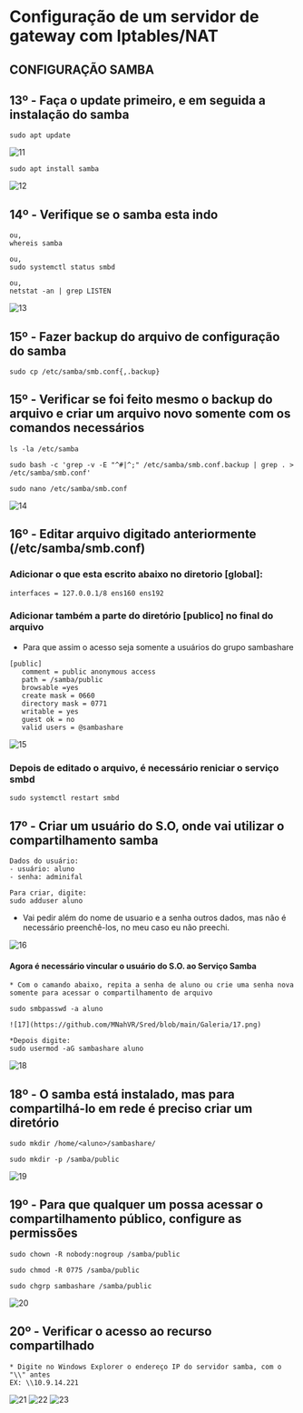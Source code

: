 # Configuração de um servidor de gateway com Iptables/NAT
## CONFIGURAÇÃO SAMBA

## 13º - Faça o update primeiro, e em seguida a instalação do samba

````
sudo apt update
````
![11](https://github.com/MNahVR/Sred/blob/main/Galeria/11.png)

````
sudo apt install samba
````

![12](https://github.com/MNahVR/Sred/blob/main/Galeria/12.png)

## 14º - Verifique se o samba esta indo
````
ou,
whereis samba

ou,
sudo systemctl status smbd

ou,
netstat -an | grep LISTEN
````
![13](https://github.com/MNahVR/Sred/blob/main/Galeria/13.png)

## 15º - Fazer backup do arquivo de configuração do samba

````
sudo cp /etc/samba/smb.conf{,.backup}
````

## 15º - Verificar se foi feito mesmo o backup do arquivo e criar um arquivo novo somente com os comandos necessários

````
ls -la /etc/samba
````

````
sudo bash -c 'grep -v -E "^#|^;" /etc/samba/smb.conf.backup | grep . > /etc/samba/smb.conf'
````

````
sudo nano /etc/samba/smb.conf
````
![14](https://github.com/MNahVR/Sred/blob/main/Galeria/14.png)

## 16º - Editar arquivo digitado anteriormente (/etc/samba/smb.conf)

### Adicionar o que esta escrito abaixo no diretorio [global]:

````
interfaces = 127.0.0.1/8 ens160 ens192
````

### Adicionar também a parte do diretório [publico] no final do arquivo
* Para que assim o acesso seja somente a usuários do grupo sambashare

````
[public]
   comment = public anonymous access
   path = /samba/public
   browsable =yes
   create mask = 0660
   directory mask = 0771
   writable = yes
   guest ok = no
   valid users = @sambashare
````
![15](https://github.com/MNahVR/Sred/blob/main/Galeria/15.png)

### Depois de editado o arquivo, é necessário reniciar o serviço smbd

````
sudo systemctl restart smbd
````

## 17º - Criar um usuário do S.O, onde vai utilizar o compartilhamento samba

````
Dados do usuário:
- usuário: aluno
- senha: adminifal
````

````
Para criar, digite:
sudo adduser aluno
````
* Vai pedir além do nome de usuario e a senha outros dados, mas não é necessário preenchê-los, no meu caso eu não preechi.

![16](https://github.com/MNahVR/Sred/blob/main/Galeria/16.png)

#### Agora é necessário vincular o usuário do S.O. ao Serviço Samba
````
* Com o camando abaixo, repita a senha de aluno ou crie uma senha nova somente para acessar o compartilhamento de arquivo

sudo smbpasswd -a aluno

![17](https://github.com/MNahVR/Sred/blob/main/Galeria/17.png)

*Depois digite:
sudo usermod -aG sambashare aluno
````
![18](https://github.com/MNahVR/Sred/blob/main/Galeria/18.png)

## 18º - O samba está instalado, mas para compartilhá-lo em rede é preciso criar um diretório

````
sudo mkdir /home/<aluno>/sambashare/
````

````
sudo mkdir -p /samba/public
````
![19](https://github.com/MNahVR/Sred/blob/main/Galeria/19.png)

## 19º - Para que qualquer um possa acessar o compartilhamento público, configure as permissões

````
sudo chown -R nobody:nogroup /samba/public
````
````
sudo chmod -R 0775 /samba/public
````
````
sudo chgrp sambashare /samba/public
````
![20](https://github.com/MNahVR/Sred/blob/main/Galeria/20.png)

## 20º - Verificar o acesso ao recurso compartilhado 

````
* Digite no Windows Explorer o endereço IP do servidor samba, com o "\\" antes
EX: \\10.9.14.221
````
![21](https://github.com/MNahVR/Sred/blob/main/Galeria/21.png)
![22](https://github.com/MNahVR/Sred/blob/main/Galeria/22.png)
![23](https://github.com/MNahVR/Sred/blob/main/Galeria/23.png)